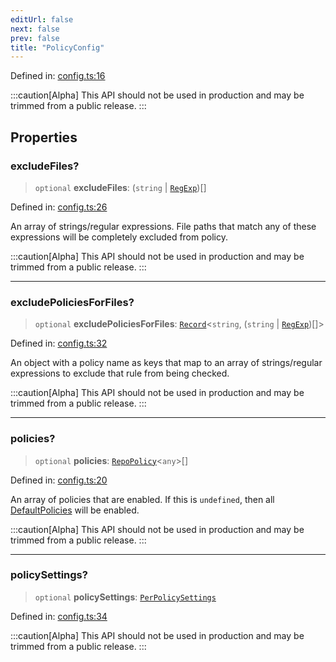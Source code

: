 ```yaml
---
editUrl: false
next: false
prev: false
title: "PolicyConfig"
---
```


Defined in: [config.ts:16](https://github.com/tylerbutler/tools-monorepo/blob/main/packages/repopo/src/config.ts#L16)

:::caution[Alpha]
This API should not be used in production and may be trimmed from a public release.
:::

## Properties

### excludeFiles?

> `optional` **excludeFiles**: (`string` \| [`RegExp`](https://developer.mozilla.org/docs/Web/JavaScript/Reference/Global_Objects/RegExp))[]

Defined in: [config.ts:26](https://github.com/tylerbutler/tools-monorepo/blob/main/packages/repopo/src/config.ts#L26)

An array of strings/regular expressions. File paths that match any of these expressions will be completely excluded
from policy.

:::caution[Alpha]
This API should not be used in production and may be trimmed from a public release.
:::

***

### excludePoliciesForFiles?

> `optional` **excludePoliciesForFiles**: [`Record`](https://www.typescriptlang.org/docs/handbook/utility-types.html#recordkeys-type)\<`string`, (`string` \| [`RegExp`](https://developer.mozilla.org/docs/Web/JavaScript/Reference/Global_Objects/RegExp))[]\>

Defined in: [config.ts:32](https://github.com/tylerbutler/tools-monorepo/blob/main/packages/repopo/src/config.ts#L32)

An object with a policy name as keys that map to an array of strings/regular expressions to
exclude that rule from being checked.

:::caution[Alpha]
This API should not be used in production and may be trimmed from a public release.
:::

***

### policies?

> `optional` **policies**: [`RepoPolicy`](/api/interfaces/repopolicy/)\<`any`\>[]

Defined in: [config.ts:20](https://github.com/tylerbutler/tools-monorepo/blob/main/packages/repopo/src/config.ts#L20)

An array of policies that are enabled. If this is `undefined`, then all [DefaultPolicies](../../../../../api/variables/defaultpolicies) will be enabled.

:::caution[Alpha]
This API should not be used in production and may be trimmed from a public release.
:::

***

### policySettings?

> `optional` **policySettings**: [`PerPolicySettings`](/api/type-aliases/perpolicysettings/)

Defined in: [config.ts:34](https://github.com/tylerbutler/tools-monorepo/blob/main/packages/repopo/src/config.ts#L34)

:::caution[Alpha]
This API should not be used in production and may be trimmed from a public release.
:::
